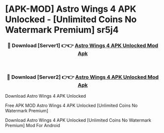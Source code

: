 # [APK-MOD] Astro Wings 4 APK Unlocked - [Unlimited Coins No Watermark Premium] sr5j4



<div align="center">
<h3>🔴 Download [Server1] 👉👉 <a href="https://momento.my/?title=Astro_Wings_4_APK_Unlocked">Astro Wings 4 APK Unlocked Mod Apk</a></h3><br>

<h3>🔴 Download [Server2] 👉👉 <a href="https://momento.my/?title=Astro_Wings_4_APK_Unlocked">Astro Wings 4 APK Unlocked Mod Apk</a></h3>
</div>



Download Astro Wings 4 APK Unlocked 

Free APK MOD Astro Wings 4 APK Unlocked [Unlimited Coins No Watermark Premium]

Download Astro Wings 4 APK Unlocked [Unlimited Coins No Watermark Premium] Mod For Android
